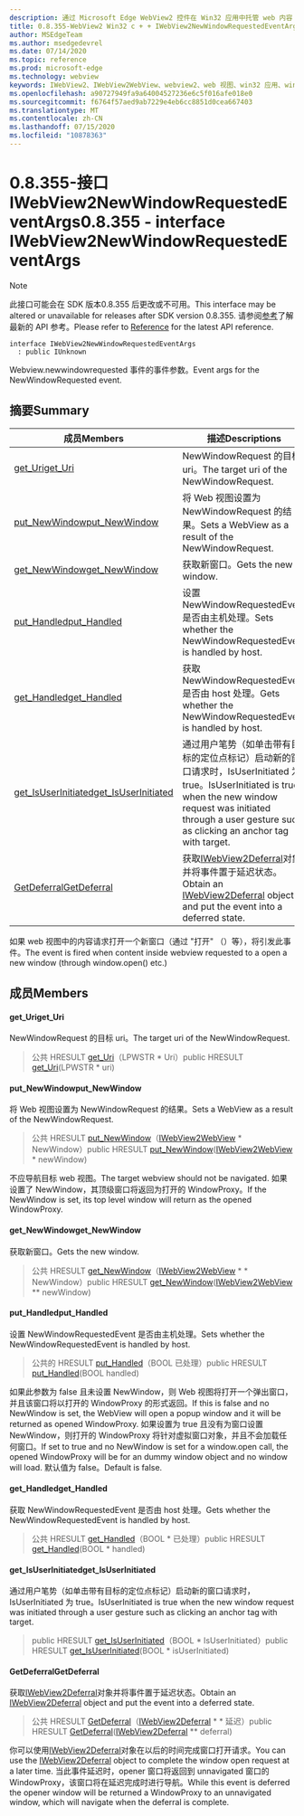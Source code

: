 ```yaml
---
description: 通过 Microsoft Edge WebView2 控件在 Win32 应用中托管 web 内容
title: 0.8.355-WebView2 Win32 c + + IWebView2NewWindowRequestedEventArgs
author: MSEdgeTeam
ms.author: msedgedevrel
ms.date: 07/14/2020
ms.topic: reference
ms.prod: microsoft-edge
ms.technology: webview
keywords: IWebView2、IWebView2WebView、webview2、web 视图、win32 应用、win32、edge
ms.openlocfilehash: a90727949fa9a64004527236e6c5f016afe018e0
ms.sourcegitcommit: f6764f57aed9ab7229e4eb6cc8851d0cea667403
ms.translationtype: MT
ms.contentlocale: zh-CN
ms.lasthandoff: 07/15/2020
ms.locfileid: "10878363"
---
```

# <span data-ttu-id="4b381-104">0.8.355-接口 IWebView2NewWindowRequestedEventArgs</span><span class="sxs-lookup"><span data-stu-id="4b381-104">0.8.355 - interface IWebView2NewWindowRequestedEventArgs</span></span> 

> [!NOTE]
> <span data-ttu-id="4b381-105">此接口可能会在 SDK 版本0.8.355 后更改或不可用。</span><span class="sxs-lookup"><span data-stu-id="4b381-105">This interface may be altered or unavailable for releases after SDK version 0.8.355.</span></span> <span data-ttu-id="4b381-106">请参阅[参考](../../../webview2-api-reference.md)了解最新的 API 参考。</span><span class="sxs-lookup"><span data-stu-id="4b381-106">Please refer to [Reference](../../../webview2-api-reference.md) for the latest API reference.</span></span>

```
interface IWebView2NewWindowRequestedEventArgs
  : public IUnknown
```

<span data-ttu-id="4b381-107">Webview.newwindowrequested 事件的事件参数。</span><span class="sxs-lookup"><span data-stu-id="4b381-107">Event args for the NewWindowRequested event.</span></span>

## <span data-ttu-id="4b381-108">摘要</span><span class="sxs-lookup"><span data-stu-id="4b381-108">Summary</span></span>

 <span data-ttu-id="4b381-109">成员</span><span class="sxs-lookup"><span data-stu-id="4b381-109">Members</span></span>                        | <span data-ttu-id="4b381-110">描述</span><span class="sxs-lookup"><span data-stu-id="4b381-110">Descriptions</span></span>
--------------------------------|---------------------------------------------
[<span data-ttu-id="4b381-111">get_Uri</span><span class="sxs-lookup"><span data-stu-id="4b381-111">get_Uri</span></span>](#get_uri) | <span data-ttu-id="4b381-112">NewWindowRequest 的目标 uri。</span><span class="sxs-lookup"><span data-stu-id="4b381-112">The target uri of the NewWindowRequest.</span></span>
[<span data-ttu-id="4b381-113">put_NewWindow</span><span class="sxs-lookup"><span data-stu-id="4b381-113">put_NewWindow</span></span>](#put_newwindow) | <span data-ttu-id="4b381-114">将 Web 视图设置为 NewWindowRequest 的结果。</span><span class="sxs-lookup"><span data-stu-id="4b381-114">Sets a WebView as a result of the NewWindowRequest.</span></span>
[<span data-ttu-id="4b381-115">get_NewWindow</span><span class="sxs-lookup"><span data-stu-id="4b381-115">get_NewWindow</span></span>](#get_newwindow) | <span data-ttu-id="4b381-116">获取新窗口。</span><span class="sxs-lookup"><span data-stu-id="4b381-116">Gets the new window.</span></span>
[<span data-ttu-id="4b381-117">put_Handled</span><span class="sxs-lookup"><span data-stu-id="4b381-117">put_Handled</span></span>](#put_handled) | <span data-ttu-id="4b381-118">设置 NewWindowRequestedEvent 是否由主机处理。</span><span class="sxs-lookup"><span data-stu-id="4b381-118">Sets whether the NewWindowRequestedEvent is handled by host.</span></span>
[<span data-ttu-id="4b381-119">get_Handled</span><span class="sxs-lookup"><span data-stu-id="4b381-119">get_Handled</span></span>](#get_handled) | <span data-ttu-id="4b381-120">获取 NewWindowRequestedEvent 是否由 host 处理。</span><span class="sxs-lookup"><span data-stu-id="4b381-120">Gets whether the NewWindowRequestedEvent is handled by host.</span></span>
[<span data-ttu-id="4b381-121">get_IsUserInitiated</span><span class="sxs-lookup"><span data-stu-id="4b381-121">get_IsUserInitiated</span></span>](#get_isuserinitiated) | <span data-ttu-id="4b381-122">通过用户笔势（如单击带有目标的定位点标记）启动新的窗口请求时，IsUserInitiated 为 true。</span><span class="sxs-lookup"><span data-stu-id="4b381-122">IsUserInitiated is true when the new window request was initiated through a user gesture such as clicking an anchor tag with target.</span></span>
[<span data-ttu-id="4b381-123">GetDeferral</span><span class="sxs-lookup"><span data-stu-id="4b381-123">GetDeferral</span></span>](#getdeferral) | <span data-ttu-id="4b381-124">获取[IWebView2Deferral](IWebView2Deferral.md)对象并将事件置于延迟状态。</span><span class="sxs-lookup"><span data-stu-id="4b381-124">Obtain an [IWebView2Deferral](IWebView2Deferral.md) object and put the event into a deferred state.</span></span>

<span data-ttu-id="4b381-125">如果 web 视图中的内容请求打开一个新窗口（通过 "打开" （）等），将引发此事件。</span><span class="sxs-lookup"><span data-stu-id="4b381-125">The event is fired when content inside webview requested to a open a new window (through window.open() etc.)</span></span>

## <span data-ttu-id="4b381-126">成员</span><span class="sxs-lookup"><span data-stu-id="4b381-126">Members</span></span>

#### <span data-ttu-id="4b381-127">get_Uri</span><span class="sxs-lookup"><span data-stu-id="4b381-127">get_Uri</span></span> 

<span data-ttu-id="4b381-128">NewWindowRequest 的目标 uri。</span><span class="sxs-lookup"><span data-stu-id="4b381-128">The target uri of the NewWindowRequest.</span></span>

> <span data-ttu-id="4b381-129">公共 HRESULT [get_Uri](#get_uri)（LPWSTR \* Uri）</span><span class="sxs-lookup"><span data-stu-id="4b381-129">public HRESULT [get_Uri](#get_uri)(LPWSTR \* uri)</span></span>

#### <span data-ttu-id="4b381-130">put_NewWindow</span><span class="sxs-lookup"><span data-stu-id="4b381-130">put_NewWindow</span></span> 

<span data-ttu-id="4b381-131">将 Web 视图设置为 NewWindowRequest 的结果。</span><span class="sxs-lookup"><span data-stu-id="4b381-131">Sets a WebView as a result of the NewWindowRequest.</span></span>

> <span data-ttu-id="4b381-132">公共 HRESULT [put_NewWindow](#put_newwindow)（[IWebView2WebView](IWebView2WebView.md) \* NewWindow）</span><span class="sxs-lookup"><span data-stu-id="4b381-132">public HRESULT [put_NewWindow](#put_newwindow)([IWebView2WebView](IWebView2WebView.md) \* newWindow)</span></span>

<span data-ttu-id="4b381-133">不应导航目标 web 视图。</span><span class="sxs-lookup"><span data-stu-id="4b381-133">The target webview should not be navigated.</span></span> <span data-ttu-id="4b381-134">如果设置了 NewWindow，其顶级窗口将返回为打开的 WindowProxy。</span><span class="sxs-lookup"><span data-stu-id="4b381-134">If the NewWindow is set, its top level window will return as the opened WindowProxy.</span></span>

#### <span data-ttu-id="4b381-135">get_NewWindow</span><span class="sxs-lookup"><span data-stu-id="4b381-135">get_NewWindow</span></span> 

<span data-ttu-id="4b381-136">获取新窗口。</span><span class="sxs-lookup"><span data-stu-id="4b381-136">Gets the new window.</span></span>

> <span data-ttu-id="4b381-137">公共 HRESULT [get_NewWindow](#get_newwindow)（[IWebView2WebView](IWebView2WebView.md) \* \* NewWindow）</span><span class="sxs-lookup"><span data-stu-id="4b381-137">public HRESULT [get_NewWindow](#get_newwindow)([IWebView2WebView](IWebView2WebView.md) \*\* newWindow)</span></span>

#### <span data-ttu-id="4b381-138">put_Handled</span><span class="sxs-lookup"><span data-stu-id="4b381-138">put_Handled</span></span> 

<span data-ttu-id="4b381-139">设置 NewWindowRequestedEvent 是否由主机处理。</span><span class="sxs-lookup"><span data-stu-id="4b381-139">Sets whether the NewWindowRequestedEvent is handled by host.</span></span>

> <span data-ttu-id="4b381-140">公共的 HRESULT [put_Handled](#put_handled)（BOOL 已处理）</span><span class="sxs-lookup"><span data-stu-id="4b381-140">public HRESULT [put_Handled](#put_handled)(BOOL handled)</span></span>

<span data-ttu-id="4b381-141">如果此参数为 false 且未设置 NewWindow，则 Web 视图将打开一个弹出窗口，并且该窗口将以打开的 WindowProxy 的形式返回。</span><span class="sxs-lookup"><span data-stu-id="4b381-141">If this is false and no NewWindow is set, the WebView will open a popup window and it will be returned as opened WindowProxy.</span></span> <span data-ttu-id="4b381-142">如果设置为 true 且没有为窗口设置 NewWindow，则打开的 WindowProxy 将针对虚拟窗口对象，并且不会加载任何窗口。</span><span class="sxs-lookup"><span data-stu-id="4b381-142">If set to true and no NewWindow is set for a window.open call, the opened WindowProxy will be for an dummy window object and no window will load.</span></span> <span data-ttu-id="4b381-143">默认值为 false。</span><span class="sxs-lookup"><span data-stu-id="4b381-143">Default is false.</span></span>

#### <span data-ttu-id="4b381-144">get_Handled</span><span class="sxs-lookup"><span data-stu-id="4b381-144">get_Handled</span></span> 

<span data-ttu-id="4b381-145">获取 NewWindowRequestedEvent 是否由 host 处理。</span><span class="sxs-lookup"><span data-stu-id="4b381-145">Gets whether the NewWindowRequestedEvent is handled by host.</span></span>

> <span data-ttu-id="4b381-146">公共 HRESULT [get_Handled](#get_handled)（BOOL \* 已处理）</span><span class="sxs-lookup"><span data-stu-id="4b381-146">public HRESULT [get_Handled](#get_handled)(BOOL \* handled)</span></span>

#### <span data-ttu-id="4b381-147">get_IsUserInitiated</span><span class="sxs-lookup"><span data-stu-id="4b381-147">get_IsUserInitiated</span></span> 

<span data-ttu-id="4b381-148">通过用户笔势（如单击带有目标的定位点标记）启动新的窗口请求时，IsUserInitiated 为 true。</span><span class="sxs-lookup"><span data-stu-id="4b381-148">IsUserInitiated is true when the new window request was initiated through a user gesture such as clicking an anchor tag with target.</span></span>

> <span data-ttu-id="4b381-149">public HRESULT [get_IsUserInitiated](#get_isuserinitiated)（BOOL \* IsUserInitiated）</span><span class="sxs-lookup"><span data-stu-id="4b381-149">public HRESULT [get_IsUserInitiated](#get_isuserinitiated)(BOOL \* isUserInitiated)</span></span>

#### <span data-ttu-id="4b381-150">GetDeferral</span><span class="sxs-lookup"><span data-stu-id="4b381-150">GetDeferral</span></span> 

<span data-ttu-id="4b381-151">获取[IWebView2Deferral](IWebView2Deferral.md)对象并将事件置于延迟状态。</span><span class="sxs-lookup"><span data-stu-id="4b381-151">Obtain an [IWebView2Deferral](IWebView2Deferral.md) object and put the event into a deferred state.</span></span>

> <span data-ttu-id="4b381-152">公共 HRESULT [GetDeferral](#getdeferral)（[IWebView2Deferral](IWebView2Deferral.md) \* \* 延迟）</span><span class="sxs-lookup"><span data-stu-id="4b381-152">public HRESULT [GetDeferral](#getdeferral)([IWebView2Deferral](IWebView2Deferral.md) \*\* deferral)</span></span>

<span data-ttu-id="4b381-153">你可以使用[IWebView2Deferral](IWebView2Deferral.md)对象在以后的时间完成窗口打开请求。</span><span class="sxs-lookup"><span data-stu-id="4b381-153">You can use the [IWebView2Deferral](IWebView2Deferral.md) object to complete the window open request at a later time.</span></span> <span data-ttu-id="4b381-154">当此事件延迟时，opener 窗口将返回到 unnavigated 窗口的 WindowProxy，该窗口将在延迟完成时进行导航。</span><span class="sxs-lookup"><span data-stu-id="4b381-154">While this event is deferred the opener window will be returned a WindowProxy to an unnavigated window, which will navigate when the deferral is complete.</span></span>

